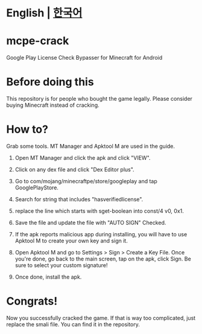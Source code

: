# English | [한국어](README_KO.md)

# mcpe-crack
Google Play License Check Bypasser for Minecraft for Android

# Before doing this
This repository is for people who bought the game legally. Please consider buying Minecraft instead of cracking.

# How to?
Grab some tools. MT Manager and Apktool M are used in the guide.

1. Open MT Manager and click the apk and click "VIEW".

2. Click on any dex file and click "Dex Editor plus".

3. Go to com/mojang/minecraftpe/store/googleplay and tap GooglePlayStore.

4. Search for string that includes "hasverifiedlicense".

5. replace the line which starts with sget-boolean into const/4 v0, 0x1.

6. Save the file and update the file with "AUTO SIGN" Checked.

7. If the apk reports malicious app during installing, you will have to use Apktool M to create your own key and sign it.

8. Open Apktool M and go to Settings > Sign > Create a Key File. Once you're done, go back to the main screen, tap on the apk, click Sign. Be sure to select your custom signature!

9. Once done, install the apk.

# Congrats!
Now you successfully cracked the game.
If that is way too complicated, just replace the smali file. You can find it in the repository.

